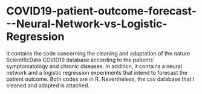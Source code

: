 # COVID19-patient-outcome-forecast---Neural-Network-vs-Logistic-Regression
It contains the code concerning the cleaning and adaptation of the nature ScientificData COVID19 database according to the patients' symptomatology and chronic diseases. In addition, it contains a neural network and a logistic regression experiments that intend to forecast the patient outcome. Both codes are in R. Nevertheless, the csv database that I cleaned and adapted is attached.
